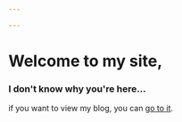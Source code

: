 ```yaml
---

---
```

# Welcome to my site,
### I don't know why you're here...

if you want to view my blog, you can [go to it](http://taga.64-b.it/blog).
